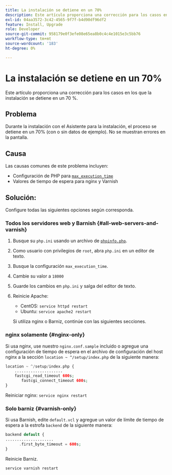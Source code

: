 ```yaml
---
title: La instalación se detiene en un 70%
description: Este artículo proporciona una corrección para los casos en los que la instalación se detiene en un 70 %.
exl-id: 04aa3572-3c42-4565-9f7f-b4d90df96df2
feature: Install, Upgrade
role: Developer
source-git-commit: 958179e0f3efe08e65ea8b0c4c4e1015e3c5bb76
workflow-type: tm+mt
source-wordcount: '183'
ht-degree: 0%

---
```


# La instalación se detiene en un 70%

Este artículo proporciona una corrección para los casos en los que la instalación se detiene en un 70 %.

## Problema

Durante la instalación con el Asistente para la instalación, el proceso se detiene en un 70% (con o sin datos de ejemplo). No se muestran errores en la pantalla.

## Causa

Las causas comunes de este problema incluyen:

* Configuración de PHP para [`max_execution_time`](http://php.net/manual/en/info.configuration.php#ini.max-execution-time)
* Valores de tiempo de espera para nginx y Varnish

## Solución:

Configure todas las siguientes opciones según corresponda.

### Todos los servidores web y Barnish {#all-web-servers-and-varnish}

1. Busque su `php.ini` usando un archivo de [`phpinfo.php`](https://devdocs.magento.com/guides/v2.3/install-gde/prereq/optional.html#install-optional-phpinfo).
1. Como usuario con privilegios de `root`, abra `php.ini` en un editor de texto.
1. Busque la configuración `max_execution_time`.
1. Cambie su valor a `18000`
1. Guarde los cambios en `php.ini` y salga del editor de texto.
1. Reinicie Apache:

   * CentOS: `service httpd restart`
   * Ubuntu: `service apache2 restart`

   Si utiliza nginx o Barniz, continúe con las siguientes secciones.

### nginx solamente {#nginx-only}

Si usa nginx, use nuestro `nginx.conf.sample` incluido o agregue una configuración de tiempo de espera en el archivo de configuración del host nginx a la sección `location ~ ^/setup/index.php` de la siguiente manera:

```php
location ~ ^/setup/index.php {
    .....................
    fastcgi_read_timeout 600s;
       fastcgi_connect_timeout 600s;
}
```

Reiniciar nginx: `service nginx restart`

### Solo barniz {#varnish-only}

Si usa Barnish, edite `default.vcl` y agregue un valor de límite de tiempo de espera a la estrofa `backend` de la siguiente manera:

```php
backend default {
.....................
      .first_byte_timeout = 600s;
}
```

Reinicie Barniz.

```php
service varnish restart
```
